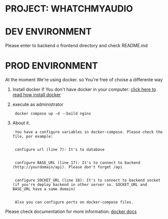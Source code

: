 # PROJECT: WHATCHMYAUDIO

# DEV ENVIRONMENT 

Please enter to backend o frontend directory and check README.md


# PROD ENVIRONMENT

At the moment We're using docker. so You're free of choise a differente way

1. Install docker if You don't have docker in your computer: [click here to read how install docker](https://docs.docker.com/desktop/)

2. execute as administrator

        docker compose up -d --build nginx       


3. About it.

        You have a configure variables in docker-compose. Please check the file, por example:


        configure url (line 7): It's to database


        configure BASE_URL (line 17): It's to connect to backend (http://yourdomain/api). Please don't forget /api


        configure SOCKET_URL (line 18): It's to connect to backend socket (if you're deploy backend in other server so. SOCKET_URL and BASE_URL have a same domain)


        Also you can configure ports on docker-compose files. 



Please check documentation for more information:  [docker docs](https://docs.docker.com/compose/)
